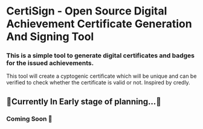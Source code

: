 # CertiSign - Open Source Digital Achievement Certificate Generation And Signing Tool

### This is a simple tool to generate digital certificates and badges for the issued achievements.

This tool will create a cyptogenic certificate which will be unique and can be verified to check whether the certificate is valid or not. Inspired by credly.

## 🚧Currently In Early stage of planning...🚧

### Coming Soon 🚀
